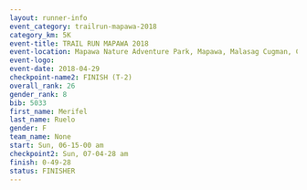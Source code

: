 ```yaml
---
layout: runner-info 
event_category: trailrun-mapawa-2018 
category_km: 5K 
event-title: TRAIL RUN MAPAWA 2018 
event-location: Mapawa Nature Adventure Park, Mapawa, Malasag Cugman, Cagayan de Oro Philippines 
event-logo: 
event-date: 2018-04-29 
checkpoint-name2: FINISH (T-2) 
overall_rank: 26
gender_rank: 8
bib: 5033
first_name: Merifel
last_name: Ruelo
gender: F
team_name: None
start: Sun, 06-15-00 am
checkpoint2: Sun, 07-04-28 am
finish: 0-49-28
status: FINISHER
---
```

